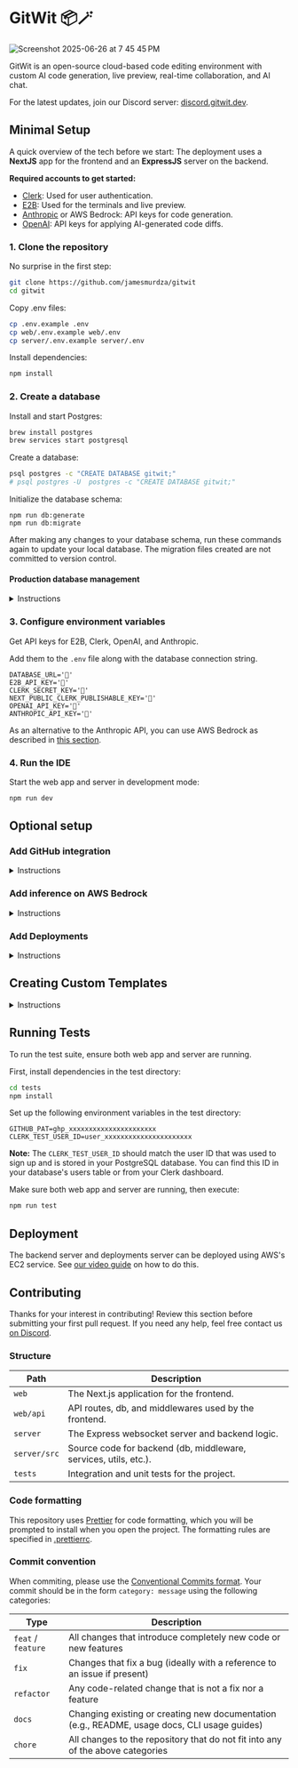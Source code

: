 # GitWit 📦🪄

![Screenshot 2025-06-26 at 7 45 45 PM](https://github.com/user-attachments/assets/dbb5f9e9-1407-4e28-bc3f-14e2db0ef03d)

GitWit is an open-source cloud-based code editing environment with custom AI code generation, live preview, real-time collaboration, and AI chat.

For the latest updates, join our Discord server: [discord.gitwit.dev](https://discord.gitwit.dev/).

## Minimal Setup

A quick overview of the tech before we start: The deployment uses a **NextJS** app for the frontend and an **ExpressJS** server on the backend.

**Required accounts to get started:**

- [Clerk](https://clerk.com/): Used for user authentication.
- [E2B](https://e2b.dev/): Used for the terminals and live preview.
- [Anthropic](https://anthropic.com/) or AWS Bedrock: API keys for code generation.
- [OpenAI](https://openai.com/): API keys for applying AI-generated code diffs.

### 1. Clone the repository

No surprise in the first step:

```bash
git clone https://github.com/jamesmurdza/gitwit
cd gitwit
```

Copy .env files:

```bash
cp .env.example .env
cp web/.env.example web/.env
cp server/.env.example server/.env
```

Install dependencies:

```bash
npm install
```

### 2. Create a database

Install and start Postgres:

```sh
brew install postgres
brew services start postgresql
```

Create a database:

```sh
psql postgres -c "CREATE DATABASE gitwit;"
# psql postgres -U  postgres -c "CREATE DATABASE gitwit;"
```

Initialize the database schema:

```
npm run db:generate
npm run db:migrate
```

After making any changes to your database schema, run these commands again to update your local database. The migration files created are not committed to version control.

#### Production database management

<details>
<summary>Instructions</summary>

Create a `.env.production` file with your production database credentials:

```
DATABASE_URL=
```

Initialize or migrate the database:

```
npm run db:generate:prod
npm run db:migrate:prod
```

Production migration files **are** committed to version control.

</details>

### 3. Configure environment variables

Get API keys for E2B, Clerk, OpenAI, and Anthropic.

Add them to the `.env` file along with the database connection string.

```
DATABASE_URL='🔑'
E2B_API_KEY='🔑'
CLERK_SECRET_KEY='🔑'
NEXT_PUBLIC_CLERK_PUBLISHABLE_KEY='🔑'
OPENAI_API_KEY='🔑'
ANTHROPIC_API_KEY='🔑'
```

As an alternative to the Anthropic API, you can use AWS Bedrock as described in [this section](#add-inference-on-aws-bedrock).

### 4. Run the IDE

Start the web app and server in development mode:

```bash
npm run dev
```

## Optional setup

### Add GitHub integration

<details>
<summary>Instructions</summary>

Setup GitHub OAuth for authentication.

Update `.env`:

```
GITHUB_CLIENT_ID=your_github_client_id
GITHUB_CLIENT_SECRET=your_github_client_secret
```

To get your GitHub Client ID and Client Secret:

1. Go to [GitHub Developer Settings](https://github.com/settings/developers) and create a new OAuth App
2. Set the "Authorization callback URL" to `http://localhost:3000/loading` if running locally
3. Set the "Homepage URL" to `http://localhost:3000` if running locally
4. Get the "Client ID" and "Client Secret" from the OAuth App

To get a Personal Access Token (PAT):

1. Go to [GitHub Settings > Developer settings > Personal access tokens](https://github.com/settings/tokens)
2. Click "Generate new token (classic)"
3. Give it a descriptive name (e.g., "GitWit Testing")
4. Select the necessary scopes (typically `repo`, `user`, `read:org`)
5. Generate the token and copy it securely
</details>

### Add inference on AWS Bedrock

<details>
<summary>Instructions</summary>

To use the `anthropic.claude-3-7-sonnet-20250219-v1:0` model via Amazon Bedrock, follow these steps:

1. **Create an AWS Account** (if you don't have one)

   - Go to [aws.amazon.com](https://aws.amazon.com/) and sign up for an AWS account.

2. **Create an IAM User with Programmatic Access**

   - Navigate to IAM in the AWS Management Console.
   - Click "Users" → "Add users".
   - Enter a username and select "Programmatic access".
   - Attach permissions for Amazon Bedrock:

     ```json
     {
       "Version": "2012-10-17",
       "Statement": [
         {
           "Effect": "Allow",
           "Action": ["bedrock:*", "kms:GenerateDataKey", "kms:Decrypt"],
           "Resource": "*"
         }
       ]
     }
     ```

   - Complete the process and save your Access Key ID and Secret Access Key.

3. **Enable Model Access in Bedrock**

   - Go to Amazon Bedrock in the AWS Console.
   - Navigate to "Model access" and request access to Anthropic Claude 3.7 Sonnet.
   - Wait for approval (usually immediate).
   - Note: Ensure you're in a supported region. Claude 3.7 Sonnet is available in regions like `us-east-1` (N. Virginia), `us-west-2` (Oregon), and others.

4. **Create a Provisioned Throughput**

   - In Bedrock, go to "Inference and Assessment" → "Provisioned Throughput".
   - Create a new inference profile for Claude 3.7 Sonnet.
   - Select the model ID: `anthropic.claude-3-7-sonnet-20250219-v1:0`
   - Choose your desired throughput capacity.
   - Copy the ARN (Amazon Resource Name) of your inference profile.

5. **Configure Environment Variables**

   - Add the following to your `.env` file:

     ```
     AWS_ACCESS_KEY_ID=your_access_key_id
     AWS_SECRET_ACCESS_KEY=your_secret_access_key
     AWS_REGION=your_aws_region
     AWS_ARN=your_inference_profile_arn
     ```

6. **Verify Setup**
   - After configuring the environment variables, restart your application.
   - Test the connection by sending a simple prompt to the model.
   - If you encounter issues, check the AWS CloudWatch logs for error messages.

**Note:** Using AWS Bedrock incurs costs based on your usage and provisioned throughput. Review the [AWS Bedrock pricing](https://aws.amazon.com/bedrock/pricing/) before setting up.

</details>

### Add Deployments

<details>
<summary>Instructions</summary>

The steps above do not include steps to setup [Dokku](https://github.com/dokku/dokku), which is required for deployments.

**Note:** This is completely optional to set up if you just want to run GitWit.

Setting up deployments first requires a separate domain (such as gitwit.app, which we use).

We then deploy Dokku on a separate server, according to this guide: <https://dev.to/jamesmurdza/host-your-own-paas-platform-as-a-service-on-amazon-web-services-3f0d>

And we install [dokku-daemon](https://github.com/dokku/dokku-daemon) with the following commands:

```
git clone https://github.com/dokku/dokku-daemon
cd dokku-daemon
sudo make install
systemctl start dokku-daemon
```

The GitWit platform connects to the Dokku server via SSH, using SSH keys specifically generated for this connection. The SSH key is stored on the GitWit server, and the following environment variables are set in `.env`:

```bash
DOKKU_HOST=
DOKKU_USERNAME=
DOKKU_KEY=
```

</details>

## Creating Custom Templates

<details>
<summary>Instructions</summary>

Templates are pre-built environments which serve as the basis for new projects. Each template is spawned from its own [E2B sandbox template](https://e2b.dev/docs/sandbox-template).

Each template is a directory inside the `templates` directory. The template should have at least an `e2b.Dockerfile`, which is used by E2B to create the development environment. Optionally, a `Dockerfile` can be added which will be [used by Dokku](https://dokku.com/docs/deployment/builders/builder-management/) to create the project build when it is deployed.

To deploy and test templates, you must have an [E2B account](https://e2b.dev/) and the [E2B CLI tools](https://e2b.dev/docs/cli) installed. Then, run:

```
e2b auth login
```

To deploy a template to E2B, run:

```
npm run templates:deploy [TEMPLATENAME]
```

Leaving out the TEMPLATENAME parameter will redeploy all previously deployed templates.

Finally, to test your template run:

```
e2b sandbox spawn TEMPLATENAME
cd project
```

You will see a URL in the form of `https://xxxxxxxxxxxxxxxxxxx.e2b-staging.com`.

Now, run the command to start your development server.

To see the running server, visit the public url `https://<PORT>-xxxxxxxxxxxxxxxxxxx.e2b-staging.com`.

If you've done this and it works, let us know and we'll add your template to GitWit! Please reach out to us [on Discord](https://discord.gitwit.dev/) with any questions or to submit your working template.

</details>

## Running Tests

To run the test suite, ensure both web app and server are running.

First, install dependencies in the test directory:

```bash
cd tests
npm install
```

Set up the following environment variables in the test directory:

```
GITHUB_PAT=ghp_xxxxxxxxxxxxxxxxxxxxxx
CLERK_TEST_USER_ID=user_xxxxxxxxxxxxxxxxxxxxxx
```

**Note:** The `CLERK_TEST_USER_ID` should match the user ID that was used to sign up and is stored in your PostgreSQL database. You can find this ID in your database's users table or from your Clerk dashboard.

Make sure both web app and server are running, then execute:

```bash
npm run test
```

## Deployment

The backend server and deployments server can be deployed using AWS's EC2 service. See [our video guide](https://www.youtube.com/watch?v=WN8HQnimjmk) on how to do this.

## Contributing

Thanks for your interest in contributing! Review this section before submitting your first pull request. If you need any help, feel free contact us [on Discord](https://discord.gitwit.dev/).

### Structure

| Path         | Description                                                      |
| ------------ | ---------------------------------------------------------------- |
| `web`        | The Next.js application for the frontend.                        |
| `web/api`    | API routes, db, and middlewares used by the frontend.            |
| `server`     | The Express websocket server and backend logic.                  |
| `server/src` | Source code for backend (db, middleware, services, utils, etc.). |
| `tests`      | Integration and unit tests for the project.                      |

### Code formatting

This repository uses [Prettier](https://marketplace.cursorapi.com/items?itemName=esbenp.prettier-vscode) for code formatting, which you will be prompted to install when you open the project. The formatting rules are specified in [.prettierrc](.prettierrc).

### Commit convention

When commiting, please use the [Conventional Commits format](https://www.conventionalcommits.org/en/v1.0.0/). Your commit should be in the form `category: message` using the following categories:

| Type               | Description                                                                                  |
| ------------------ | -------------------------------------------------------------------------------------------- |
| `feat` / `feature` | All changes that introduce completely new code or new features                               |
| `fix`              | Changes that fix a bug (ideally with a reference to an issue if present)                     |
| `refactor`         | Any code-related change that is not a fix nor a feature                                      |
| `docs`             | Changing existing or creating new documentation (e.g., README, usage docs, CLI usage guides) |
| `chore`            | All changes to the repository that do not fit into any of the above categories               |
